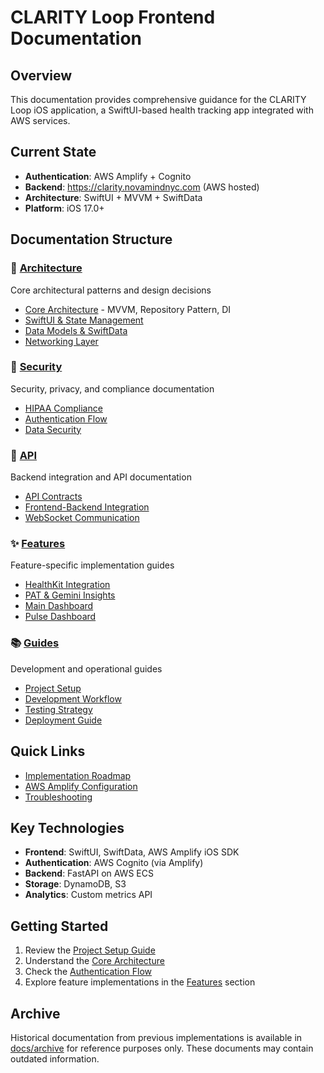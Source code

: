 # CLARITY Loop Frontend Documentation

## Overview
This documentation provides comprehensive guidance for the CLARITY Loop iOS application, a SwiftUI-based health tracking app integrated with AWS services.

## Current State
- **Authentication**: AWS Amplify + Cognito
- **Backend**: https://clarity.novamindnyc.com (AWS hosted)
- **Architecture**: SwiftUI + MVVM + SwiftData
- **Platform**: iOS 17.0+

## Documentation Structure

### 📐 [Architecture](./architecture/)
Core architectural patterns and design decisions
- [Core Architecture](./architecture/CORE_ARCHITECTURE.md) - MVVM, Repository Pattern, DI
- [SwiftUI & State Management](./architecture/SWIFTUI_STATE_MANAGEMENT.md)
- [Data Models & SwiftData](./architecture/DATA_MODELS.md)
- [Networking Layer](./architecture/NETWORKING_LAYER.md)

### 🔐 [Security](./security/)
Security, privacy, and compliance documentation
- [HIPAA Compliance](./security/HIPAA_COMPLIANCE.md)
- [Authentication Flow](./security/AUTHENTICATION_FLOW.md)
- [Data Security](./security/DATA_SECURITY.md)

### 🔌 [API](./api/)
Backend integration and API documentation
- [API Contracts](./api/API_CONTRACTS.md)
- [Frontend-Backend Integration](./api/FRONTEND_BACKEND_INTEGRATION.md)
- [WebSocket Communication](./api/WEBSOCKET_COMMUNICATION.md)

### ✨ [Features](./features/)
Feature-specific implementation guides
- [HealthKit Integration](./features/HEALTHKIT_INTEGRATION.md)
- [PAT & Gemini Insights](./features/PAT_GEMINI_INSIGHTS.md)
- [Main Dashboard](./features/MAIN_DASHBOARD.md)
- [Pulse Dashboard](./features/PULSE_DASHBOARD.md)

### 📚 [Guides](./guides/)
Development and operational guides
- [Project Setup](./guides/PROJECT_SETUP.md)
- [Development Workflow](./guides/DEVELOPMENT_WORKFLOW.md)
- [Testing Strategy](./guides/TESTING_STRATEGY.md)
- [Deployment Guide](./guides/DEPLOYMENT_GUIDE.md)

## Quick Links
- [Implementation Roadmap](./IMPLEMENTATION_ROADMAP.md)
- [AWS Amplify Configuration](./guides/AMPLIFY_CONFIGURATION.md)
- [Troubleshooting](./guides/TROUBLESHOOTING.md)

## Key Technologies
- **Frontend**: SwiftUI, SwiftData, AWS Amplify iOS SDK
- **Authentication**: AWS Cognito (via Amplify)
- **Backend**: FastAPI on AWS ECS
- **Storage**: DynamoDB, S3
- **Analytics**: Custom metrics API

## Getting Started
1. Review the [Project Setup Guide](./guides/PROJECT_SETUP.md)
2. Understand the [Core Architecture](./architecture/CORE_ARCHITECTURE.md)
3. Check the [Authentication Flow](./security/AUTHENTICATION_FLOW.md)
4. Explore feature implementations in the [Features](./features/) section

## Archive
Historical documentation from previous implementations is available in [docs/archive](./archive/) for reference purposes only. These documents may contain outdated information.
